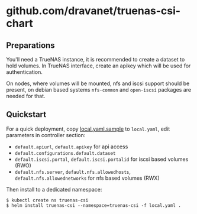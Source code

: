 # github.com/dravanet/truenas-csi-chart

## Preparations

You'll need a TrueNAS instance, it is recommended to create a dataset to hold volumes. In TrueNAS interface, create an apikey which will be used for authentication.

On nodes, where volumes will be mounted, nfs and iscsi support should be present, on debian based systems `nfs-common` and `open-iscsi` packages are needed for that.

## Quickstart

For a quick deployment, copy [local.yaml.sample](local.yaml.sample) to `local.yaml`, edit parameters in controller section:

- `default.apiurl`, `default.apikey` for api access
- `default.configurations.default.dataset`
- `default.iscsi.portal`, `default.iscsi.portalid` for iscsi based volumes (RWO)
- `default.nfs.server`, `default.nfs.allowedhosts`, `default.nfs.allowednetworks` for nfs based volumes (RWX)

Then install to a dedicated namespace:

```shell
$ kubectl create ns truenas-csi
$ helm install truenas-csi --namespace=truenas-csi -f local.yaml .
```
